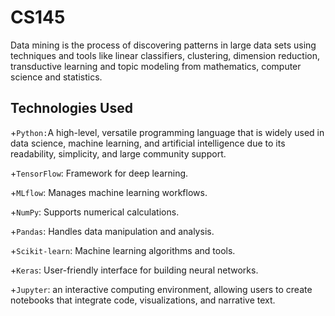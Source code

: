 # CS145
Data mining is the process of discovering patterns in large data sets using techniques and tools like linear classifiers, clustering, dimension reduction, transductive learning and topic modeling from mathematics, computer science and statistics.

## Technologies Used

+`Python:`A high-level, versatile programming language that is widely used in data science, machine learning, and artificial intelligence due to its readability, simplicity, and large community support.

+`TensorFlow`: Framework for deep learning.

+`MLflow`: Manages machine learning workflows.

+`NumPy`: Supports numerical calculations.

+`Pandas`: Handles data manipulation and analysis.

+`Scikit-learn`: Machine learning algorithms and tools.

+`Keras`: User-friendly interface for building neural networks.

+`Jupyter`: an interactive computing environment, allowing users to create notebooks that integrate code, visualizations, and narrative text. 
